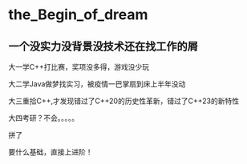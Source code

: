 # the_Begin_of_dream

## 一个没实力没背景没技术还在找工作的屑

大一学C++打比赛，奖项没多得，游戏没少玩

大二学Java做梦找实习，被疫情一巴掌扇到床上半年没动

大三重拾C++,才发现错过了C++20的历史性革新，错过了C++23的新特性

大四考研？不会。。。。。

拼了

要什么基础，直接上进阶！
